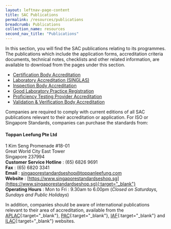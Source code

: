 ```yaml
---
layout: leftnav-page-content
title: SAC Publications
permalink: /resources/publications
breadcrumb: Publications
collection_name: resources
second_nav_title: "Publications"
---
```


In this section, you will find the SAC publications relating to its programmes. The publications which include the application forms, accreditation criteria documents, technical notes, checklists and other related information, are available to download from the pages under this section.

* [Certification Body Accreditation](certification-body-accreditation)
* [Laboratory Accreditation (SINGLAS)](laboratory-accreditation)
* [Inspection Body Accreditation](inspection-body-accreditation)
* [Good Laboratory Practice Registration](good-laboratory-practice-registration) 
* [Proficiency Testing Provider Accreditation](proficiency-testing-provider-accreditation)
* [Validation & Verification Body Accreditation](validation-and-verification-body-accreditation)

Companies are required to comply with current editions of all SAC publications relevant to their accreditation or application. For ISO or Singapore Standards, companies can purchase the standards from: 

#### Toppan Leefung Pte Ltd 
1 Kim Seng Promenade #18-01  
Great World City East Tower  
Singapore 237994  
**Customer Service Hotline** : (65) 6826 9691  
**Fax** : (65) 6820 3341  
**Email** : [singaporestandardseshop@toppanleefung.com](mailto:singaporestandardseshop@toppanleefung.com)  
**Website** : [https://www.singaporestandardseshop.sg](https://www.singaporestandardseshop.sg){:target="_blank"}  
**Operating Hours** : Mon to Fri : 9.30am to 6.00pm (_Closed on Saturdays, Sundays and Public Holidays_)

In addition, companies should be aware of international publications relevant to their area of accreditation, available from the [APLAC](http://www.aplac.org/){:target="_blank"}, [PAC](http://www.apec-pac.org/){:target="_blank"}, [IAF](http://www.iaf.nu/){:target="_blank"} and [ILAC](http://www.ilac.org/){:target="_blank"} websites.
